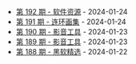 * [第 192 期 - 软件资源](https://day.tsq360.cf/posts/192-软件资源) - 2024-01-24
* [第 191 期 - 连环画集](https://day.tsq360.cf/posts/191-连环画集) - 2024-01-24
* [第 190 期 - 影音工具](https://day.tsq360.cf/posts/190-影音工具) - 2024-01-23
* [第 189 期 - 影音工具](https://day.tsq360.cf/posts/189-影音工具) - 2024-01-23
* [第 188 期 - 黑软精选](https://day.tsq360.cf/posts/188-黑软精选) - 2024-01-22

